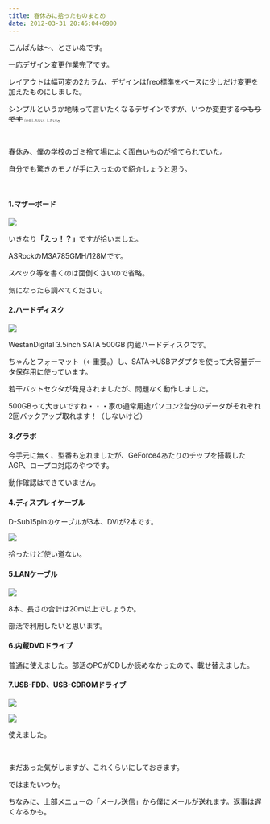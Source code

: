 ```yaml
---
title: 春休みに拾ったものまとめ
date: 2012-03-31 20:46:04+0900
---
```

<p>こんばんは〜、とさいぬです。</p>
<p>一応デザイン変更作業完了です。</p>
<p>レイアウトは幅可変の2カラム、デザインはfreo標準をベースに少しだけ変更を加えたものにしました。</p>
<p>シンプルというか地味って言いたくなるデザインですが、いつか変更する<del>つもりです</del><span style="font-size:6px;">（かもしれない、したい）</span>。</p>
<p>&nbsp;</p>
<p>春休み、僕の学校のゴミ捨て場によく面白いものが捨てられていた。</p>
<p>自分でも驚きのモノが手に入ったので紹介しょうと思う。</p>
<p>&nbsp;</p>
<h4>1.マザーボード</h4>
<p><img src="https://lh4.googleusercontent.com/-1VQctwPyI5I/T3bk-iBvNtI/AAAAAAAAAk0/CQoFb_5dsIs/s640/DSC05811.JPG" /></p>
<p>いきなり<strong><span style="font-size:14px;">「えっ！？」</span></strong>ですが拾いました。</p>
<p>ASRockのM3A785GMH/128Mです。</p>
<p>スペック等を書くのは面倒くさいので省略。</p>
<p>気になったら調べてください。</p>
<h4>2.ハードディスク</h4>
<p><img src="https://lh3.googleusercontent.com/-rPDbyvNXEvI/T3blSeNTvSI/AAAAAAAAAk8/ghHkwgqBQIk/s640/DSC05821.JPG" /></p>
<p>WestanDigital 3.5inch SATA 500GB 内蔵ハードディスクです。</p>
<p>ちゃんとフォーマット（←重要。）し、SATA→USBアダプタを使って大容量データ保存用に使っています。</p>
<p>若干バットセクタが発見されましたが、問題なく動作しました。</p>
<p>500GBって大きいですね・・・家の通常用途パソコン2台分のデータがそれぞれ2回バックアップ取れます！（しないけど）</p>
<h4>3.グラボ</h4>
<p>今手元に無く、型番も忘れましたが、GeForce4あたりのチップを搭載したAGP、ロープロ対応のやつです。</p>
<p>動作確認はできていません。</p>
<h4>4.ディスプレイケーブル</h4>
<p>D-Sub15pinのケーブルが3本、DVIが2本です。</p>
<p><img src="https://lh5.googleusercontent.com/-kUm_SSE0cew/T3blYX4VYSI/AAAAAAAAAlM/LqsJ3-m3K10/s640/DSC05823.JPG" /></p>
<p>拾ったけど使い道ない。</p>
<h4>5.LANケーブル</h4>
<p><img src="https://lh6.googleusercontent.com/-xBJJUotPAUE/T3blTXDOUVI/AAAAAAAAAlE/ImhXFEh4pn4/s640/DSC05822.JPG" /></p>
<p>8本、長さの合計は20m以上でしょうか。</p>
<p>部活で利用したいと思います。</p>
<h4>6.内蔵DVDドライブ</h4>
<p>普通に使えました。部活のPCがCDしか読めなかったので、載せ替えました。</p>
<h4>7.USB-FDD、USB-CDROMドライブ</h4>
<p><img src="https://lh6.googleusercontent.com/-98V1GNKVgEs/T3bln9R8DsI/AAAAAAAAAlU/u5oBiaajV5I/s640/DSC05824.JPG" /></p>
<p><img src="https://lh4.googleusercontent.com/-C9tc9GEMusI/T3blox4S6mI/AAAAAAAAAlc/R6waZVsEe-8/s640/DSC05825.JPG" /></p>
<p>使えました。</p>
<p>&nbsp;</p>
<p>まだあった気がしますが、これくらいにしておきます。</p>
<p>ではまたいつか。</p>
<p>ちなみに、上部メニューの「メール送信」から僕にメールが送れます。返事は遅くなるかも。</p>
